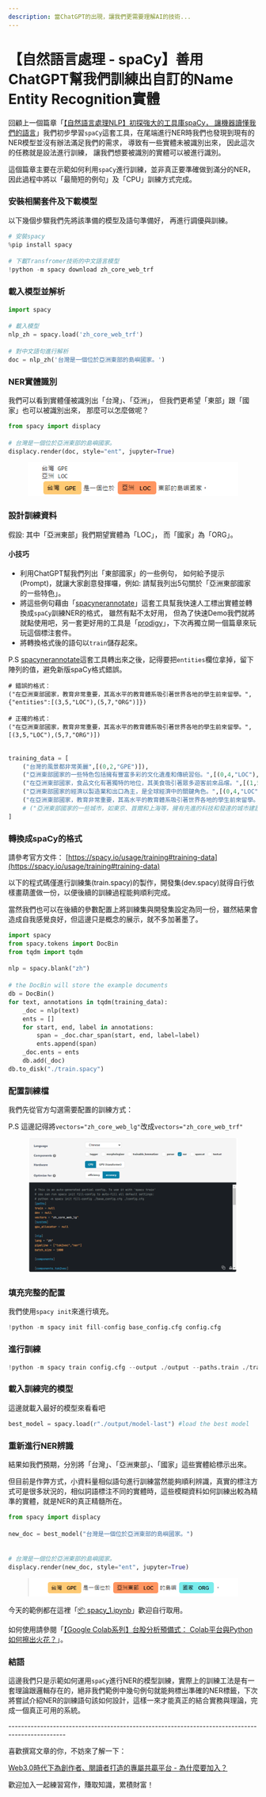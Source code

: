 ```yaml
---
description: 當ChatGPT的出現，讓我們更需要理解AI的技術...
---
```


# 【自然語言處理 - spaCy】善用ChatGPT幫我們訓練出自訂的Name Entity Recognition實體

回顧上一個篇章「[【自然語言處理NLP】初探強大的工具庫spaCy， 讓機器讀懂我們的語言](https://colab.research.google.com/drive/1AOvwc6ZJswAFyPvggRfOwy4UD9rhvlgc)」我們初步學習`spaCy`這套工具，在尾端進行NER時我們也發現到現有的NER模型並沒有辦法滿足我們的需求， 導致有一些實體未被識別出來， 因此這次的任務就是設法進行訓練， 讓我們想要被識別的實體可以被進行識別。



這個篇章主要在示範如何利用`spaCy`進行訓練，並非真正要準確做到滿分的NER，因此過程中將以「最簡短的例句」及「CPU」訓練方式完成。



### 安裝相關套件及下載模型

以下幾個步驟我們先將該準備的模型及語句準備好， 再進行調優與訓練。



```python
# 安裝spacy
%pip install spacy

# 下載Transfromer技術的中文語言模型
!python -m spacy download zh_core_web_trf
```

### 載入模型並解析

```python
import spacy

# 載入模型
nlp_zh = spacy.load('zh_core_web_trf')

# 對中文語句進行解析
doc = nlp_zh('台灣是一個位於亞洲東部的島嶼國家。')
```

### NER實體識別

我們可以看到實體僅被識別出「台灣」、「亞洲」， 但我們更希望「東部」跟「國家」也可以被識別出來， 那麼可以怎麼做呢？

```python
from spacy import displacy
     
# 台灣是一個位於亞洲東部的島嶼國家。
displacy.render(doc, style="ent", jupyter=True)
```

<figure><img src="../.gitbook/assets/ner.png" alt=""><figcaption></figcaption></figure>

### 設計訓練資料

假設: 其中「亞洲東部」我們期望實體為「LOC」， 而「國家」為「ORG」。

#### 小技巧

* 利用ChatGPT幫我們列出「東部國家」的一些例句， 如何給予提示(Prompt)，就讓大家創意發揮囉，例如: 請幫我列出5句關於「亞洲東部國家的一些特色」。
* 將這些例句藉由「[spacynerannotate](https://agateteam.org/spacynerannotate/)」這套工具幫我快速人工標出實體並轉換成`spaCy`訓練NER的格式， 雖然有點不太好用， 但為了快速Demo我們就將就點使用吧，另一套更好用的工具是「[prodigy](https://prodi.gy/)」，下次再獨立開一個篇章來玩玩這個標注套件。
* 將轉換格式後的語句以`train`儲存起來。

P.S [spacynerannotate](https://agateteam.org/spacynerannotate/)這套工具轉出來之後，記得要把`entities`欄位拿掉，留下陣列的值，避免新版spaCy格式錯誤。

```
# 錯誤的格式：
("在亞洲東部國家，教育非常重要，其高水平的教育體系吸引著世界各地的學生前來留學。",{"entities":[(3,5,"LOC"),(5,7,"ORG")]})

# 正確的格式：
("在亞洲東部國家，教育非常重要，其高水平的教育體系吸引著世界各地的學生前來留學。",[(3,5,"LOC"),(5,7,"ORG")])
```

```python

training_data = [
    ("台灣的風景都非常美麗",[(0,2,"GPE")]),
    ("亞洲東部國家的一些特色包括擁有豐富多彩的文化遺產和傳統習俗。",[(0,4,"LOC"),(4,6,"ORG")]),
    ("在亞洲東部國家，食品文化有著獨特的地位，其美食吸引著眾多遊客前來品嚐。",[(1,5,"LOC"),(5,7,"ORG")]),
    ("亞洲東部國家的經濟以製造業和出口為主，是全球經濟中的關鍵角色。",[(0,4,"LOC"),(4,6,"ORG")]),
    ("在亞洲東部國家，教育非常重要，其高水平的教育體系吸引著世界各地的學生前來留學。",[(3,5,"LOC"),(5,7,"ORG")]),
    # ("亞洲東部國家的一些城市，如東京、首爾和上海等，擁有先進的科技和發達的城市建設，是現代化的代表。",[(2,4,"LOC"),(4,6,"ORG"),(13,15,"ORG"),(16,18,"ORG"),(19,21,"ORG")]),
]
```

### 轉換成spaCy的格式

請參考官方文件： [https://spacy.io/usage/training#training-data](https://spacy.io/usage/training#training-data)

以下的程式碼僅進行訓練集(train.spacy)的製作，開發集(dev.spacy)就得自行依樣畫葫蘆做一份，以便後續的訓練過程能夠順利完成。

當然我們也可以在後續的參數配置上將訓練集與開發集設定為同一份，雖然結果會造成自我感覺良好，但這邊只是概念的展示，就不多加著墨了。

```python
import spacy
from spacy.tokens import DocBin
from tqdm import tqdm

nlp = spacy.blank("zh")

# the DocBin will store the example documents
db = DocBin()
for text, annotations in tqdm(training_data):
    _doc = nlp(text)
    ents = []
    for start, end, label in annotations:
        span = _doc.char_span(start, end, label=label)
        ents.append(span)
    _doc.ents = ents
    db.add(_doc)
db.to_disk("./train.spacy")
```

### 配置訓練檔

我們先從官方勾選需要配置的訓練方式：

P.S 這邊記得將`vectors="zh_core_web_lg"`改成`vectors="zh_core_web_trf"`

<figure><img src="../.gitbook/assets/config.png" alt=""><figcaption></figcaption></figure>

### 填充完整的配置

我們使用`spacy init`來進行填充。

```python
!python -m spacy init fill-config base_config.cfg config.cfg
```

### 進行訓練

```python
!python -m spacy train config.cfg --output ./output --paths.train ./train.spacy --paths.dev ./train.spacy
```

### 載入訓練完的模型

這邊就載入最好的模型來看看吧

```python
best_model = spacy.load(r"./output/model-last") #load the best model
```

### 重新進行NER辨識

結果如我們預期，分別將「台灣」、「亞洲東部」、「國家」這些實體給標示出來。

但目前是作弊方式，小資料量相似語句進行訓練當然能夠順利辨識，真實的標注方式可是很多狀況的，相似詞語標注不同的實體時，這些模糊資料如何訓練出較為精準的實體，就是NER的真正精髓所在。

```python
from spacy import displacy

new_doc = best_model("台灣是一個位於亞洲東部的島嶼國家。")


# 台灣是一個位於亞洲東部的島嶼國家。
displacy.render(new_doc, style="ent", jupyter=True)
```

<figure><img src="../.gitbook/assets/result.png" alt=""><figcaption></figcaption></figure>



今天的範例都在這裡「[📦 ](../jupyter-examples/goodinfo\_yield.ipynb)[spacy\_1.ipynb](https://github.com/weihanchen/google-colab-python-learn/blob/main/jupyter-examples/scapy\_0.ipynb)」歡迎自行取用。

如何使用請參閱「[【Google Colab系列】台股分析預備式： Colab平台與Python如何擦出火花？](https://www.potatomedia.co/s/aNLHZe3S)」。

### 結語

這邊我們只是示範如何運用`spaCy`進行NER的模型訓練，實際上的訓練工法是有一套理論跟邏輯存在的，絕非我們範例中幾句例句就能夠標出準確的NER標籤，下次將嘗試介紹NER的訓練語句該如何設計，這樣一來才能真正的結合實務與理論，完成一個真正可用的系統。



\------------------------------------------------------------------------------------------------

喜歡撰寫文章的你，不妨來了解一下：

[Web3.0時代下為創作者、閱讀者打造的專屬共贏平台 - 為什麼要加入？](https://www.potatomedia.co/s/2PmFxsq)

歡迎加入一起練習寫作，賺取知識，累積財富！
